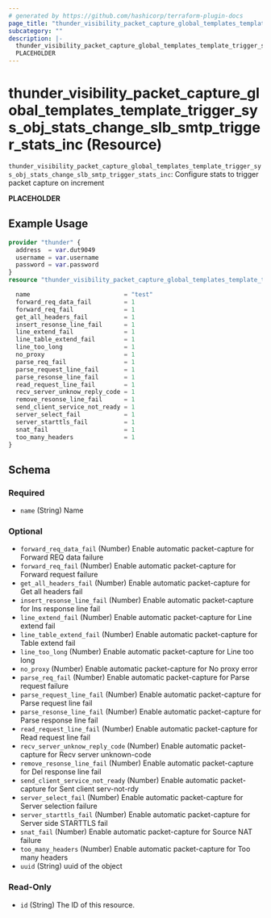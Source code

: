 ```yaml
---
# generated by https://github.com/hashicorp/terraform-plugin-docs
page_title: "thunder_visibility_packet_capture_global_templates_template_trigger_sys_obj_stats_change_slb_smtp_trigger_stats_inc Resource - terraform-provider-thunder"
subcategory: ""
description: |-
  thunder_visibility_packet_capture_global_templates_template_trigger_sys_obj_stats_change_slb_smtp_trigger_stats_inc: Configure stats to trigger packet capture on increment
  PLACEHOLDER
---
```


# thunder_visibility_packet_capture_global_templates_template_trigger_sys_obj_stats_change_slb_smtp_trigger_stats_inc (Resource)

`thunder_visibility_packet_capture_global_templates_template_trigger_sys_obj_stats_change_slb_smtp_trigger_stats_inc`: Configure stats to trigger packet capture on increment

__PLACEHOLDER__

## Example Usage

```terraform
provider "thunder" {
  address  = var.dut9049
  username = var.username
  password = var.password
}
resource "thunder_visibility_packet_capture_global_templates_template_trigger_sys_obj_stats_change_slb_smtp_trigger_stats_inc" "thunder_visibility_packet_capture_global_templates_template_trigger_sys_obj_stats_change_slb_smtp_trigger_stats_inc" {

  name                          = "test"
  forward_req_data_fail         = 1
  forward_req_fail              = 1
  get_all_headers_fail          = 1
  insert_resonse_line_fail      = 1
  line_extend_fail              = 1
  line_table_extend_fail        = 1
  line_too_long                 = 1
  no_proxy                      = 1
  parse_req_fail                = 1
  parse_request_line_fail       = 1
  parse_resonse_line_fail       = 1
  read_request_line_fail        = 1
  recv_server_unknow_reply_code = 1
  remove_resonse_line_fail      = 1
  send_client_service_not_ready = 1
  server_select_fail            = 1
  server_starttls_fail          = 1
  snat_fail                     = 1
  too_many_headers              = 1
}
```

<!-- schema generated by tfplugindocs -->
## Schema

### Required

- `name` (String) Name

### Optional

- `forward_req_data_fail` (Number) Enable automatic packet-capture for Forward REQ data failure
- `forward_req_fail` (Number) Enable automatic packet-capture for Forward request failure
- `get_all_headers_fail` (Number) Enable automatic packet-capture for Get all headers fail
- `insert_resonse_line_fail` (Number) Enable automatic packet-capture for Ins response line fail
- `line_extend_fail` (Number) Enable automatic packet-capture for Line extend fail
- `line_table_extend_fail` (Number) Enable automatic packet-capture for Table extend fail
- `line_too_long` (Number) Enable automatic packet-capture for Line too long
- `no_proxy` (Number) Enable automatic packet-capture for No proxy error
- `parse_req_fail` (Number) Enable automatic packet-capture for Parse request failure
- `parse_request_line_fail` (Number) Enable automatic packet-capture for Parse request line fail
- `parse_resonse_line_fail` (Number) Enable automatic packet-capture for Parse response line fail
- `read_request_line_fail` (Number) Enable automatic packet-capture for Read request line fail
- `recv_server_unknow_reply_code` (Number) Enable automatic packet-capture for Recv server unknown-code
- `remove_resonse_line_fail` (Number) Enable automatic packet-capture for Del response line fail
- `send_client_service_not_ready` (Number) Enable automatic packet-capture for Sent client serv-not-rdy
- `server_select_fail` (Number) Enable automatic packet-capture for Server selection failure
- `server_starttls_fail` (Number) Enable automatic packet-capture for Server side STARTTLS fail
- `snat_fail` (Number) Enable automatic packet-capture for Source NAT failure
- `too_many_headers` (Number) Enable automatic packet-capture for Too many headers
- `uuid` (String) uuid of the object

### Read-Only

- `id` (String) The ID of this resource.


